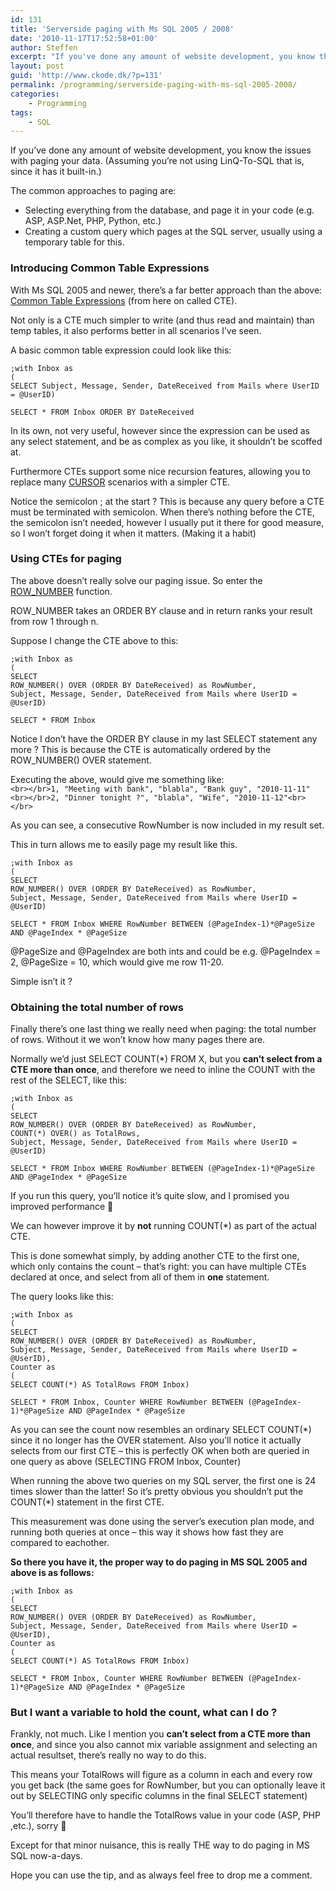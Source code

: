 ```yaml
---
id: 131
title: 'Serverside paging with Ms SQL 2005 / 2008'
date: '2010-11-17T17:52:58+01:00'
author: Steffen
excerpt: "If you've done any amount of website development, you know the issues with paging your data.\r\n\r\nWith MS SQL 2005 and newer there's an easy way to do it in your SQL queries. And it even performs better to boot!\r\n\r\nHere I'll sum up how to write proper paging queries with superb performance."
layout: post
guid: 'http://www.ckode.dk/?p=131'
permalink: /programming/serverside-paging-with-ms-sql-2005-2008/
categories:
    - Programming
tags:
    - SQL
---
```


If you’ve done any amount of website development, you know the issues with paging your data. (Assuming you’re not using LinQ-To-SQL that is, since it has it built-in.)

The common approaches to paging are:

- Selecting everything from the database, and page it in your code (e.g. ASP, ASP.Net, PHP, Python, etc.)
- Creating a custom query which pages at the SQL server, usually using a temporary table for this.

### Introducing Common Table Expressions

With Ms SQL 2005 and newer, there’s a far better approach than the above: [Common Table Expressions](http://msdn.microsoft.com/en-us/library/ms190766(v=SQL.90).aspx) (from here on called CTE).

Not only is a CTE much simpler to write (and thus read and maintain) than temp tables, it also performs better in all scenarios I’ve seen.

A basic common table expression could look like this:

```
;with Inbox as
(
SELECT Subject, Message, Sender, DateReceived from Mails where UserID = @UserID)

SELECT * FROM Inbox ORDER BY DateReceived
```

In its own, not very useful, however since the expression can be used as any select statement, and be as complex as you like, it shouldn’t be scoffed at.

Furthermore CTEs support some nice recursion features, allowing you to replace many [CURSOR](http://msdn.microsoft.com/en-us/library/aa172595(SQL.80).aspx) scenarios with a simpler CTE.

Notice the semicolon ; at the start ? This is because any query before a CTE must be terminated with semicolon. When there’s nothing before the CTE, the semicolon isn’t needed, however I usually put it there for good measure, so I won’t forget doing it when it matters. (Making it a habit)

### Using CTEs for paging

The above doesn’t really solve our paging issue. So enter the [ROW\_NUMBER](http://msdn.microsoft.com/en-us/library/ms186734.aspx) function.

ROW\_NUMBER takes an ORDER BY clause and in return ranks your result from row 1 through n.

Suppose I change the CTE above to this:

```
;with Inbox as
(
SELECT 
ROW_NUMBER() OVER (ORDER BY DateReceived) as RowNumber,
Subject, Message, Sender, DateReceived from Mails where UserID = @UserID)

SELECT * FROM Inbox
```

Notice I don’t have the ORDER BY clause in my last SELECT statement any more ? This is because the CTE is automatically ordered by the ROW\_NUMBER() OVER statement.

Executing the above, would give me something like:  
`<br></br>1, "Meeting with bank", "blabla", "Bank guy", "2010-11-11"<br></br>2, "Dinner tonight ?", "blabla", "Wife", "2010-11-12"<br></br>`

As you can see, a consecutive RowNumber is now included in my result set.

This in turn allows me to easily page my result like this.

```
;with Inbox as
(
SELECT 
ROW_NUMBER() OVER (ORDER BY DateReceived) as RowNumber,
Subject, Message, Sender, DateReceived from Mails where UserID = @UserID)

SELECT * FROM Inbox WHERE RowNumber BETWEEN (@PageIndex-1)*@PageSize AND @PageIndex * @PageSize
```

@PageSize and @PageIndex are both ints and could be e.g. @PageIndex = 2, @PageSize = 10, which would give me row 11-20.

Simple isn’t it ?

### Obtaining the total number of rows

Finally there’s one last thing we really need when paging: the total number of rows. Without it we won’t know how many pages there are.

Normally we’d just SELECT COUNT(\*) FROM X, but you **can’t select from a CTE more than once**, and therefore we need to inline the COUNT with the rest of the SELECT, like this:

```
;with Inbox as
(
SELECT 
ROW_NUMBER() OVER (ORDER BY DateReceived) as RowNumber,
COUNT(*) OVER() as TotalRows,
Subject, Message, Sender, DateReceived from Mails where UserID = @UserID)

SELECT * FROM Inbox WHERE RowNumber BETWEEN (@PageIndex-1)*@PageSize AND @PageIndex * @PageSize
```

If you run this query, you’ll notice it’s quite slow, and I promised you improved performance 🙁

We can however improve it by **not** running COUNT(\*) as part of the actual CTE.

This is done somewhat simply, by adding another CTE to the first one, which only contains the count – that’s right: you can have multiple CTEs declared at once, and select from all of them in **one** statement.

The query looks like this:

```
;with Inbox as
(
SELECT 
ROW_NUMBER() OVER (ORDER BY DateReceived) as RowNumber,
Subject, Message, Sender, DateReceived from Mails where UserID = @UserID),
Counter as
(
SELECT COUNT(*) AS TotalRows FROM Inbox)

SELECT * FROM Inbox, Counter WHERE RowNumber BETWEEN (@PageIndex-1)*@PageSize AND @PageIndex * @PageSize
```

As you can see the count now resembles an ordinary SELECT COUNT(\*) since it no longer has the OVER statement. Also you’ll notice it actually selects from our first CTE – this is perfectly OK when both are queried in one query as above (SELECTING FROM Inbox, Counter)

When running the above two queries on my SQL server, the first one is 24 times slower than the latter! So it’s pretty obvious you shouldn’t put the COUNT(\*) statement in the first CTE.

This measurement was done using the server’s execution plan mode, and running both queries at once – this way it shows how fast they are compared to eachother.

**So there you have it, the proper way to do paging in MS SQL 2005 and above is as follows:**

```
;with Inbox as
(
SELECT 
ROW_NUMBER() OVER (ORDER BY DateReceived) as RowNumber,
Subject, Message, Sender, DateReceived from Mails where UserID = @UserID),
Counter as
(
SELECT COUNT(*) AS TotalRows FROM Inbox)

SELECT * FROM Inbox, Counter WHERE RowNumber BETWEEN (@PageIndex-1)*@PageSize AND @PageIndex * @PageSize
```

### But I want a variable to hold the count, what can I do ?

Frankly, not much. Like I mention you **can’t select from a CTE more than once**, and since you also cannot mix variable assignment and selecting an actual resultset, there’s really no way to do this.

This means your TotalRows will figure as a column in each and every row you get back (the same goes for RowNumber, but you can optionally leave it out by SELECTING only specific columns in the final SELECT statement)

You’ll therefore have to handle the TotalRows value in your code (ASP, PHP ,etc.), sorry 🙁

Except for that minor nuisance, this is really THE way to do paging in MS SQL now-a-days.

Hope you can use the tip, and as always feel free to drop me a comment.